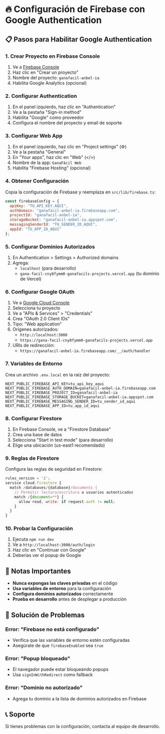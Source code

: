 # 🔥 Configuración de Firebase con Google Authentication

## 📋 Pasos para Habilitar Google Authentication

### 1. Crear Proyecto en Firebase Console
1. Ve a [Firebase Console](https://console.firebase.google.com/)
2. Haz clic en "Crear un proyecto"
3. Nombre del proyecto: `ganafacil-anbel-ia`
4. Habilita Google Analytics (opcional)

### 2. Configurar Authentication
1. En el panel izquierdo, haz clic en "Authentication"
2. Ve a la pestaña "Sign-in method"
3. Habilita "Google" como proveedor
4. Configura el nombre del proyecto y email de soporte

### 3. Configurar Web App
1. En el panel izquierdo, haz clic en "Project settings" (⚙️)
2. Ve a la pestaña "General"
3. En "Your apps", haz clic en "Web" (</>)
4. Nombre de la app: `GanaFácil Web`
5. Habilita "Firebase Hosting" (opcional)

### 4. Obtener Configuración
Copia la configuración de Firebase y reemplaza en `src/lib/firebase.ts`:

```javascript
const firebaseConfig = {
  apiKey: "TU_API_KEY_AQUI",
  authDomain: "ganafacil-anbel-ia.firebaseapp.com",
  projectId: "ganafacil-anbel-ia",
  storageBucket: "ganafacil-anbel-ia.appspot.com",
  messagingSenderId: "TU_SENDER_ID_AQUI",
  appId: "TU_APP_ID_AQUI"
};
```

### 5. Configurar Dominios Autorizados
1. En Authentication > Settings > Authorized domains
2. Agrega:
   - `localhost` (para desarrollo)
   - `gana-facil-cny8fymm0-ganafacils-projects.vercel.app` (tu dominio de Vercel)

### 6. Configurar Google OAuth
1. Ve a [Google Cloud Console](https://console.cloud.google.com/)
2. Selecciona tu proyecto
3. Ve a "APIs & Services" > "Credentials"
4. Crea "OAuth 2.0 Client IDs"
5. Tipo: "Web application"
6. Orígenes autorizados:
   - `http://localhost:3000`
   - `https://gana-facil-cny8fymm0-ganafacils-projects.vercel.app`
7. URIs de redirección:
   - `https://ganafacil-anbel-ia.firebaseapp.com/__/auth/handler`

### 7. Variables de Entorno
Crea un archivo `.env.local` en la raíz del proyecto:

```env
NEXT_PUBLIC_FIREBASE_API_KEY=tu_api_key_aqui
NEXT_PUBLIC_FIREBASE_AUTH_DOMAIN=ganafacil-anbel-ia.firebaseapp.com
NEXT_PUBLIC_FIREBASE_PROJECT_ID=ganafacil-anbel-ia
NEXT_PUBLIC_FIREBASE_STORAGE_BUCKET=ganafacil-anbel-ia.appspot.com
NEXT_PUBLIC_FIREBASE_MESSAGING_SENDER_ID=tu_sender_id_aqui
NEXT_PUBLIC_FIREBASE_APP_ID=tu_app_id_aqui
```

### 8. Configurar Firestore
1. En Firebase Console, ve a "Firestore Database"
2. Crea una base de datos
3. Selecciona "Start in test mode" (para desarrollo)
4. Elige una ubicación (us-east1 recomendado)

### 9. Reglas de Firestore
Configura las reglas de seguridad en Firestore:

```javascript
rules_version = '2';
service cloud.firestore {
  match /databases/{database}/documents {
    // Permitir lectura/escritura a usuarios autenticados
    match /{document=**} {
      allow read, write: if request.auth != null;
    }
  }
}
```

### 10. Probar la Configuración
1. Ejecuta `npm run dev`
2. Ve a `http://localhost:3000/auth/login`
3. Haz clic en "Continuar con Google"
4. Deberías ver el popup de Google

## 🚨 Notas Importantes

- **Nunca expongas las claves privadas** en el código
- **Usa variables de entorno** para la configuración
- **Configura dominios autorizados** correctamente
- **Prueba en desarrollo** antes de desplegar a producción

## 🔧 Solución de Problemas

### Error: "Firebase no está configurado"
- Verifica que las variables de entorno estén configuradas
- Asegúrate de que `firebaseEnabled` sea `true`

### Error: "Popup bloqueado"
- El navegador puede estar bloqueando popups
- Usa `signInWithRedirect` como fallback

### Error: "Dominio no autorizado"
- Agrega tu dominio a la lista de dominios autorizados en Firebase

## 📞 Soporte

Si tienes problemas con la configuración, contacta al equipo de desarrollo.
